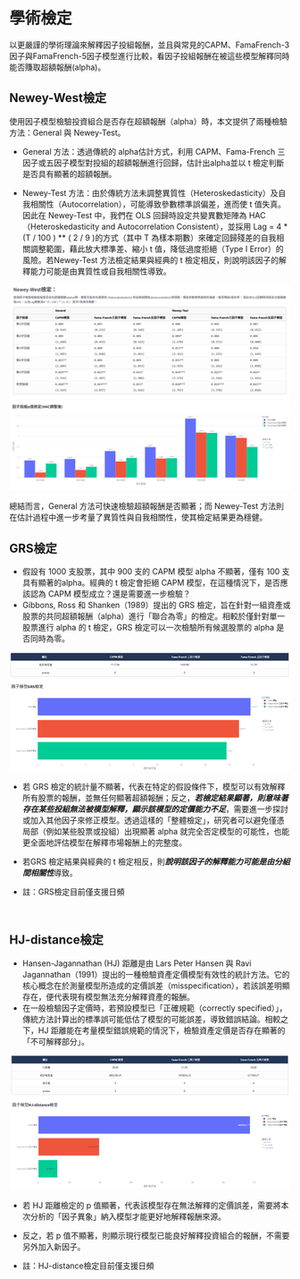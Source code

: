 # 學術檢定
以更嚴謹的學術理論來解釋因子投組報酬，並且與常見的CAPM、FamaFrench-3因子與FamaFrench-5因子模型進行比較，看因子投組報酬在被這些模型解釋同時能否賺取超額報酬(alpha)。

<!-- :::{contents}
:local:
:depth: 2
::: -->

## Newey-West檢定

使用因子模型檢驗投資組合是否存在超額報酬（alpha）時，本文提供了兩種檢驗方法：General 與 Newey-Test。

- General 方法：透過傳統的 alpha估計方式，利用 CAPM、Fama-French 三因子或五因子模型對投組的超額報酬進行回歸，估計出alpha並以 t 檢定判斷是否具有顯著的超額報酬。

- Newey-Test 方法：由於傳統方法未調整異質性（Heteroskedasticity）及自我相關性（Autocorrelation），可能導致參數標準誤偏差，進而使 t 值失真。因此在 Newey-Test 中，我們在 OLS 回歸時設定共變異數矩陣為 HAC（Heteroskedasticity and Autocorrelation Consistent），並採用 Lag = 4 * (T / 100 ) ** ( 2 / 9 )的方式（其中 T 為樣本期數）來確定回歸殘差的自我相關調整範圍，藉此放大標準差、縮小 t 值，降低過度拒絕（Type I Error）的風險。若Newey-Test 方法檢定結果與經典的 t 檢定相反，則說明該因子的解釋能力可能是由異質性或自我相關性導致。

![alt text](image-21.png)
![alt text](image-22.png)

總結而言，General 方法可快速檢驗超額報酬是否顯著；而 Newey-Test 方法則在估計過程中進一步考量了異質性與自我相關性，使其檢定結果更為穩健。
<br>

## GRS檢定

- 假設有 1000 支股票，其中 900 支的 CAPM 模型 alpha 不顯著，僅有 100 支具有顯著的alpha。經典的 t 檢定會拒絕 CAPM 模型，在這種情況下，是否應該認為 CAPM 模型成立？還是需要進一步檢驗？
- Gibbons, Ross 和 Shanken（1989）提出的 GRS 檢定，旨在針對一組資產或股票的共同超額報酬（alpha）進行「聯合為零」的檢定。相較於僅針對單一股票進行 alpha 的 t 檢定，GRS 檢定可以一次檢驗所有候選股票的 alpha 是否同時為零。

![alt text](image-23.png)


- 若 GRS 檢定的統計量不顯著，代表在特定的假設條件下，模型可以有效解釋所有股票的報酬，並無任何顯著超額報酬；反之，***若檢定結果顯著，則意味著存在某些投組無法被模型解釋，顯示該模型的定價能力不足***，需要進一步探討或加入其他因子來修正模型。透過這樣的「整體檢定」，研究者可以避免僅憑局部（例如某些股票或投組）出現顯著 alpha 就完全否定模型的可能性，也能更全面地評估模型在解釋市場報酬上的完整度。
- 若GRS 檢定結果與經典的 t 檢定相反，則***說明該因子的解釋能力可能是由分組間相關性***導致。

- 註：GRS檢定目前僅支援日頻
<br>

## HJ-distance檢定

- Hansen-Jagannathan (HJ) 距離是由 Lars Peter Hansen 與 Ravi Jagannathan（1991）提出的一種檢驗資產定價模型有效性的統計方法。它的核心概念在於測量模型所造成的定價誤差（misspecification），若該誤差明顯存在，便代表現有模型無法充分解釋資產的報酬。
- 在一般檢驗因子定價時，若預設模型已「正確規範（correctly specified）」，傳統方法計算出的標準誤可能低估了模型的可能誤差，導致錯誤結論。相較之下，HJ 距離能在考量模型錯誤規範的情況下，檢驗資產定價是否存在顯著的「不可解釋部分」。

![alt text](image-24.png)

- 若 HJ 距離檢定的 p 值顯著，代表該模型存在無法解釋的定價誤差，需要將本次分析的「因子異象」納入模型才能更好地解釋報酬來源。

- 反之，若 p 值不顯著，則顯示現行模型已能良好解釋投資組合的報酬，不需要另外加入新因子。


- 註：HJ-distance檢定目前僅支援日頻



